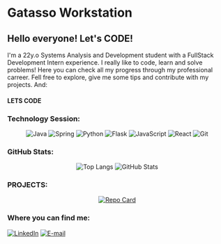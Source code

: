 # Gatasso Workstation

## Hello everyone! Let's CODE!
I'm a 22y.o Systems Analysis and Development student with a FullStack Development Intern experience. 
I really like to code, learn and solve problems! Here you can check all my progress through my professional carreer.
Fell free to explore, give me some tips and contribute with my projects. And:
#### LETS CODE


### Technology Session:

<div align="center">
  
![Java](https://img.shields.io/badge/java-FF0000.svg?style=for-the-badge&logo=openjdk&logoColor=FFF) ![Spring](https://img.shields.io/badge/spring-39FF14.svg?style=for-the-badge&logo=spring&logoColor=black) ![Python](https://img.shields.io/badge/python-000080?style=for-the-badge&logo=python&logoColor=white) ![Flask](https://img.shields.io/badge/flask-%23000.svg?style=for-the-badge&logo=flask&logoColor=white) ![JavaScript](https://img.shields.io/badge/JavaScript-ffff00?style=for-the-badge&logo=javascript&logoColor=black) ![React](https://img.shields.io/badge/React-00ffff?style=for-the-badge&logo=react&logoColor=black) ![Git](https://img.shields.io/badge/GIT-000000?style=for-the-badge&logo=git&logoColor=white)

</div>

### GitHub Stats:

<div align="center">
  
![Top Langs](https://github-readme-stats-git-masterrstaa-rickstaa.vercel.app/api/top-langs/?username=Gatasso&layout=compact&bg_color=000080&border_color=000080&title_color=FF0000&text_color=39FF14&hide_title=true) ![GitHub Stats](https://github-readme-stats.vercel.app/api?username=Gatasso&theme=transparent&bg_color=000080&border_color=000080&show_icons=true&icon_color=9400D3&title_color=FF0000&text_color=39FF14&hide_title=true&hide=stars)

</div>


### PROJECTS:

<div align="center">
  
[![Repo Card](https://github-readme-stats.vercel.app/api/pin/?username=Gatasso&repo=AppBank&bg_color=000080&border_color=000080&show_icons=true&icon_color=9400D3&title_color=FF0000&text_color=39FF14)](https://github.com/Gatasso/AppBank)

</div>

### Where you can find me:
  
[![LinkedIn](https://img.shields.io/badge/LinkedIn-000080?style=for-the-badge&logo=Linkedin&logoColor=white)](https://www.linkedin.com/in/galasso-matheus/) [![E-mail](https://img.shields.io/badge/-Email-000080?style=for-the-badge&logo=microsoft-outlook&logoColor=007BFF)](mailto:magalarom.corp@outlook.com)


